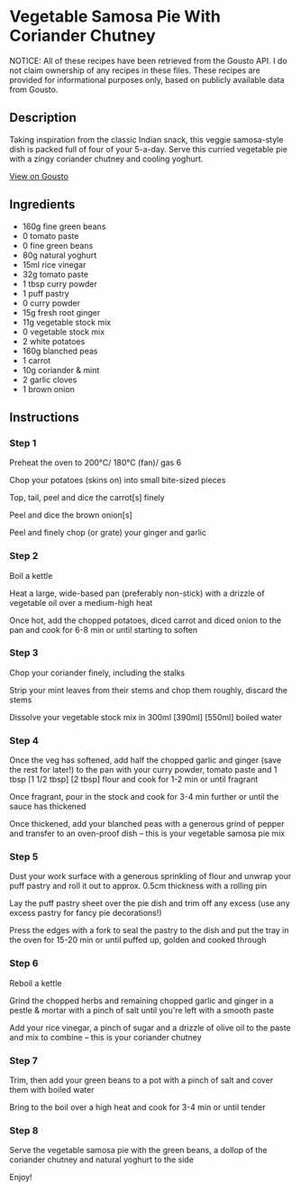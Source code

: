 # Vegetable Samosa Pie With Coriander Chutney

NOTICE: All of these recipes have been retrieved from the Gousto API. I do not claim ownership of any recipes in these files. These recipes are provided for informational purposes only, based on publicly available data from Gousto.

## Description

Taking inspiration from the classic Indian snack, this veggie samosa-style dish is packed full of four of your 5-a-day. Serve this curried vegetable pie with a zingy coriander chutney and cooling yoghurt. 

[View on Gousto](https://www.gousto.co.uk/recipes/cookbook/vegetable-samosa-style-pie-with-coriander-mint-chutney)

## Ingredients

- 160g fine green beans
- 0 tomato paste
- 0 fine green beans
- 80g natural yoghurt
- 15ml rice vinegar
- 32g tomato paste
- 1 tbsp curry powder
- 1 puff pastry
- 0 curry powder
- 15g fresh root ginger
- 11g vegetable stock mix
- 0 vegetable stock mix
- 2 white potatoes
- 160g blanched peas
- 1 carrot
- 10g coriander & mint 
- 2 garlic cloves
- 1 brown onion

## Instructions


### Step 1

Preheat the oven to 200°C/ 180°C (fan)/ gas 6

Chop your potatoes (skins on) into small bite-sized pieces

Top, tail, peel and dice the carrot[s] finely

Peel and dice the brown onion[s]

Peel and finely chop (or grate) your ginger and garlic


### Step 2

Boil a kettle

Heat a large, wide-based pan (preferably non-stick) with a drizzle of vegetable oil over a medium-high heat

Once hot, add the chopped potatoes, diced carrot and diced onion to the pan and cook for 6-8 min or until starting to soften


### Step 3

Chop your coriander finely, including the stalks

Strip your mint leaves from their stems and chop them roughly, discard the stems

Dissolve your vegetable stock mix in 300ml<span class="text-purple"> [390ml]</span> <span class="text-danger">[550ml]</span> boiled water


### Step 4

Once the veg has softened, add half the chopped garlic and ginger (save the rest for later!) to the pan with your curry powder, tomato paste and 1 tbsp <span class="text-purple">[1 1/2 tbsp]</span> <span class="text-danger">[2 tbsp]</span> flour and cook for 1-2 min or until fragrant

Once fragrant, pour in the stock and cook for 3-4 min further or until the sauce has thickened

Once thickened, add your blanched peas with a generous grind of pepper and transfer to an oven-proof dish – this is your vegetable samosa pie mix


### Step 5

Dust your work surface with a generous sprinkling of flour and unwrap your puff pastry and roll it out to approx. 0.5cm thickness with a rolling pin

Lay the puff pastry sheet over the pie dish and trim off any excess (use any excess pastry for fancy pie decorations!)

Press the edges with a fork to seal the pastry to the dish and put the tray in the oven for 15-20 min or until puffed up, golden and cooked through


### Step 6

Reboil a kettle

Grind the chopped herbs and remaining chopped garlic and ginger in a pestle & mortar with a pinch of salt until you're left with a smooth paste

Add your rice vinegar, a pinch of sugar and a drizzle of olive oil to the paste and mix to combine – this is your coriander chutney


### Step 7

Trim, then add your green beans to a pot with a pinch of salt and cover them with boiled water

Bring to the boil over a high heat and cook for 3-4 min or until tender

### Step 8

Serve the vegetable samosa pie with the green beans, a dollop of the coriander chutney and natural yoghurt to the side

Enjoy!

